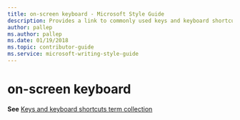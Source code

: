 ```yaml
---
title: on-screen keyboard - Microsoft Style Guide
description: Provides a link to commonly used keys and keyboard shortcut terms including 'on-screen keyboard' for use in Microsoft documents.
author: pallep
ms.author: pallep
ms.date: 01/19/2018
ms.topic: contributor-guide
ms.service: microsoft-writing-style-guide
---
```


# on-screen keyboard

**See** [Keys and keyboard shortcuts term collection](~/a-z-word-list-term-collections/term-collections/keys-keyboard-shortcuts.md)
